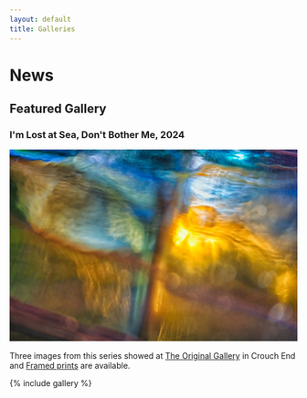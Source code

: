 ```yaml
---
layout: default
title: Galleries
---
```


# News

## Featured Gallery

### I'm Lost at Sea, Don't Bother Me, 2024

[![I'm Lost at Sea, Don't Bother Me](im-lost-at-sea-dont-bother-me/im-lost-at-sea-dont-bother-me-12.webp)](im-lost-at-sea-dont-bother-me/)

Three images from this series showed at [The Original Gallery](https://www.londonphotography.org.uk/upcoming/2025/02/19/lip-crouch-end-annual-exhibition/) in Crouch End and [Framed prints](im-lost-at-sea-dont-bother-me/) are available.


{% include gallery %}